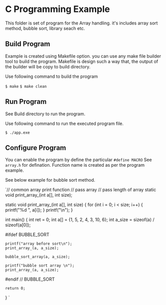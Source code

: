 # C Programming Example
This folder is set of program for the Array handling. it's includes array sort method, bubble sort, library seach etc.

## Build Program
Example is created using Makefile option. you can use any make file builder tool to build the program.
Makefile is design such a way that, the output of the builder will be copy to build directory. 

Use following command to build the program

`$ make`
`$ make clean`

## Run Program
See Build directory to run the program.

Use following command to run the executed program file.

`$ ./app.exe`

## Configure Program
You can enable the program by define the particular `#define MACRO` See `array.h` for defination.
Function name is created as per the program example. 

See below example for bubble sort method.

`// common array print function
// pass array
// pass length of array
static void print_array_(int a[], int size);

static void print_array_(int a[], int size)
{
	for (int i = 0; i < size; i++)
	{
		printf("%d ", a[i]);
	}
	printf("\n");
}

int main()
{
	int ret = 0;
	int a[] = {1, 5, 2, 4, 3, 10, 6};
	int a_size = sizeof(a) / sizeof(a[0]);
    
#ifdef BUBBLE_SORT

	printf("array before sort\n");
	print_array_(a, a_size);

	bubble_sort_array(a, a_size);

	printf("bubble sort array \n");
	print_array_(a, a_size);

#endif // BUBBLE_SORT

	return 0;
} `

	